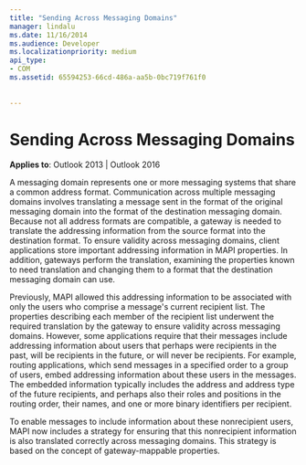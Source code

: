 ```yaml
---
title: "Sending Across Messaging Domains"
manager: lindalu
ms.date: 11/16/2014
ms.audience: Developer
ms.localizationpriority: medium
api_type:
- COM
ms.assetid: 65594253-66cd-486a-aa5b-0bc719f761f0
 
 
---
```


# Sending Across Messaging Domains

  
  
**Applies to**: Outlook 2013 | Outlook 2016 
  
A messaging domain represents one or more messaging systems that share a common address format. Communication across multiple messaging domains involves translating a message sent in the format of the original messaging domain into the format of the destination messaging domain. Because not all address formats are compatible, a gateway is needed to translate the addressing information from the source format into the destination format. To ensure validity across messaging domains, client applications store important addressing information in MAPI properties. In addition, gateways perform the translation, examining the properties known to need translation and changing them to a format that the destination messaging domain can use.
  
Previously, MAPI allowed this addressing information to be associated with only the users who comprise a message's current recipient list. The properties describing each member of the recipient list underwent the required translation by the gateway to ensure validity across messaging domains. However, some applications require that their messages include addressing information about users that perhaps were recipients in the past, will be recipients in the future, or will never be recipients. For example, routing applications, which send messages in a specified order to a group of users, embed addressing information about these users in the messages. The embedded information typically includes the address and address type of the future recipients, and perhaps also their roles and positions in the routing order, their names, and one or more binary identifiers per recipient.
  
To enable messages to include information about these nonrecipient users, MAPI now includes a strategy for ensuring that this nonrecipient information is also translated correctly across messaging domains. This strategy is based on the concept of gateway-mappable properties.
  

